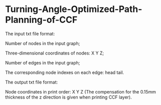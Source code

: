 # Turning-Angle-Optimized-Path-Planning-of-CCF

The input txt file format:

Number of nodes in the input graph;

Three-dimensional coordinates of nodes: X Y Z;

Number of edges in the input graph;

The corresponding node indexes on each edge: head tail.





The output txt file format:

Node coordinates in print order: X Y Z (The compensation for the 0.15mm thickness of the z direction is given when printing CCF layer).
